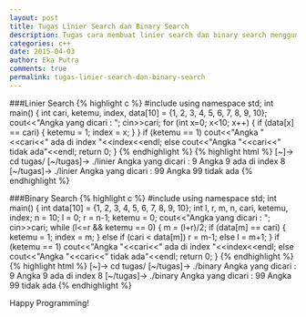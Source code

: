 ```yaml
---
layout: post
title: Tugas Linier Search dan Binary Search
description: Tugas cara membuat linier search dan binary search menggunakan bahasa pemrogramman c++
categories: c++
date: 2015-04-03
author: Eka Putra
comments: true
permalink: tugas-linier-search-dan-binary-search
---
```


###Linier Search
{% highlight c %}
#include<iostream>
using namespace std;
int main()
{
	int cari, ketemu, index, data[10] = {1, 2, 3, 4, 5, 6, 7, 8, 9, 10};
	cout<<"Angka yang dicari : ";
	cin>>cari;
	for (int x=0; x<10; x++)
	{
		if (data[x] == cari)
		{
			ketemu = 1;
			index = x;
		}
	}
	if (ketemu == 1)
	cout<<"Angka "<<cari<<" ada di index "<<index<<endl;
	else
	cout<<"Angka "<<cari<<" tidak ada"<<endl;
	return 0;
}
{% endhighlight %}
{% highlight html %}
[~]-> cd tugas/
[~/tugas]-> ./linier
Angka yang dicari : 9
Angka 9 ada di index 8
[~/tugas]-> ./linier
Angka yang dicari : 99
Angka 99 tidak ada
{% endhighlight %}

###Binary Search
{% highlight c %}
#include<iostream>
using namespace std;
int main()
{
	int data[10] = {1, 2, 3, 4, 5, 6, 7, 8, 9, 10};
	int l, r, m, n, cari, ketemu, index;
	n = 10;
	l = 0;
	r = n-1;
	ketemu = 0;
	cout<<"Angka yang dicari : ";
	cin>>cari;
	while (l<=r && ketemu == 0)
	{
		m = (l+r)/2;
		if (data[m] == cari)
		{
			ketemu = 1;
			index = m;
		}
		else if (cari < data[m])
		r = m-1;
		else
		l = m+1;
	}
	if (ketemu == 1)
	cout<<"Angka "<<cari<<" ada di index "<<index<<endl;
	else
	cout<<"Angka "<<cari<<" tidak ada"<<endl;
	return 0;
}
{% endhighlight %}
{% highlight html %}
[~]-> cd tugas/
[~/tugas]-> ./binary
Angka yang dicari : 9
Angka 9 ada di index 8
[~/tugas]-> ./binary
Angka yang dicari : 99
Angka 99 tidak ada
{% endhighlight %}

Happy Programming!
